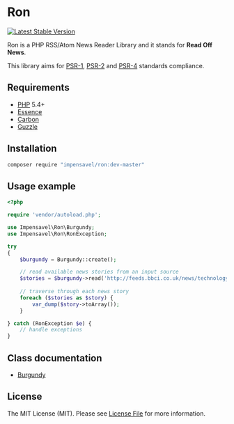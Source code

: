 # Ron
[![Latest Stable Version](https://poser.pugx.org/impensavel/ron/v/stable)](https://packagist.org/packages/impensavel/ron)

Ron is a PHP RSS/Atom News Reader Library and it stands for **Read Off News**.

This library aims for [PSR-1][], [PSR-2][] and [PSR-4][] standards compliance.

[PSR-1]: https://github.com/php-fig/fig-standards/blob/master/accepted/PSR-1-basic-coding-standard.md
[PSR-2]: https://github.com/php-fig/fig-standards/blob/master/accepted/PSR-2-coding-style-guide.md
[PSR-4]: https://github.com/php-fig/fig-standards/blob/master/accepted/PSR-4-autoloader.md

## Requirements
* [PHP](http://www.php.net) 5.4+
* [Essence](https://packagist.org/packages/impensavel/essence)
* [Carbon](https://packagist.org/packages/nesbot/carbon)
* [Guzzle](https://packagist.org/packages/guzzlehttp/guzzle)

## Installation
``` bash
composer require "impensavel/ron:dev-master"
```

## Usage example
```php
<?php

require 'vendor/autoload.php';

use Impensavel\Ron\Burgundy;
use Impensavel\Ron\RonException;

try
{
    $burgundy = Burgundy::create();

    // read available news stories from an input source
    $stories = $burgundy->read('http://feeds.bbci.co.uk/news/technology/rss.xml');
    
    // traverse through each news story
    foreach ($stories as $story) {
        var_dump($story->toArray());
    }

} catch (RonException $e) {
    // handle exceptions
}
```

## Class documentation
- [Burgundy](docs/Burgundy.md)

## License
The MIT License (MIT). Please see [License File](LICENSE.md) for more information.
